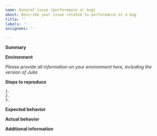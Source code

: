 ```yaml
---
name: General issue (performance or bug)
about: Describe your issue related to performance or a bug
title: ''
labels: ''
assignees: ''

---
```


**Summary**

**Environment**

*Please provide all information on your environment here, including the
version of Julia*

**Steps to reproduce**

    1.
    2.
    3.

**Expected behavior**

**Actual behavior**

**Additional information**
